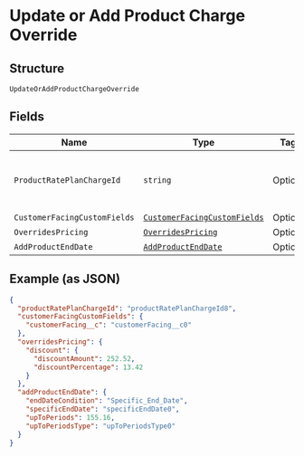 
# Update or Add Product Charge Override

## Structure

`UpdateOrAddProductChargeOverride`

## Fields

| Name | Type | Tags | Description |
|  --- | --- | --- | --- |
| `ProductRatePlanChargeId` | `string` | Optional | This is unique rate plan charge id respective to rate plan id. It signifies the subscription type,entitlementLevel,maxEntitlements,numEntitlements etc.<br>**Constraints**: *Minimum Length*: `1` |
| `CustomerFacingCustomFields` | [`CustomerFacingCustomFields`](../../doc/models/customer-facing-custom-fields.md) | Optional | - |
| `OverridesPricing` | [`OverridesPricing`](../../doc/models/overrides-pricing.md) | Optional | - |
| `AddProductEndDate` | [`AddProductEndDate`](../../doc/models/add-product-end-date.md) | Optional | - |

## Example (as JSON)

```json
{
  "productRatePlanChargeId": "productRatePlanChargeId8",
  "customerFacingCustomFields": {
    "customerFacing__c": "customerFacing__c0"
  },
  "overridesPricing": {
    "discount": {
      "discountAmount": 252.52,
      "discountPercentage": 13.42
    }
  },
  "addProductEndDate": {
    "endDateCondition": "Specific_End_Date",
    "specificEndDate": "specificEndDate0",
    "upToPeriods": 155.16,
    "upToPeriodsType": "upToPeriodsType0"
  }
}
```

